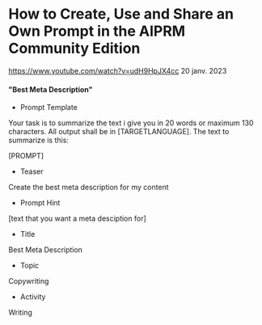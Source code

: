 How to Create, Use and Share an Own Prompt in the AIPRM Community Edition
=========================================================================

https://www.youtube.com/watch?v=udH9HpJX4cc
20 janv. 2023

#### "Best Meta Description"

- Prompt Template 

Your task is to summarize the text i give you in 20 words or maximum 130 characters. All output shall be in [TARGETLANGUAGE]. The text to summarize is this: 

[PROMPT] 

- Teaser 

Create the best meta description for my content 

- Prompt Hint 

[text that you want a meta desciption for] 

- Title 

Best Meta Description 

- Topic 

Copywriting 

- Activity 

Writing 